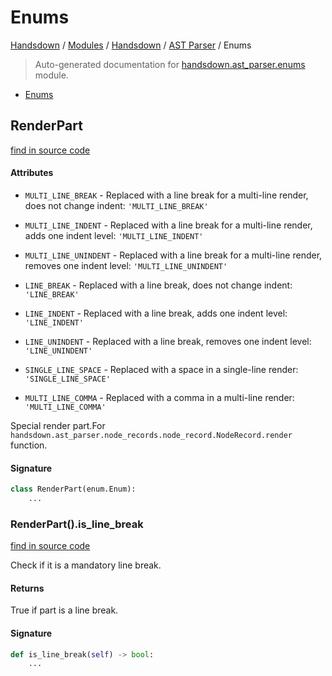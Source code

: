 # Enums

[Handsdown](../../README.md#-handsdown---python-documentation-generator) / [Modules](../../MODULES.md#modules) / [Handsdown](../index.md#handsdown) / [AST Parser](index.md#ast-parser) / Enums

> Auto-generated documentation for [handsdown.ast_parser.enums](https://github.com/vemel/handsdown/blob/main/handsdown/ast_parser/enums.py) module.

- [Enums](#enums)

## RenderPart

[find in source code](https://github.com/vemel/handsdown/blob/main/handsdown/ast_parser/enums.py#L7)

#### Attributes

- `MULTI_LINE_BREAK` - Replaced with a line break for a multi-line render, does not change indent: `'MULTI_LINE_BREAK'`

- `MULTI_LINE_INDENT` - Replaced with a line break for a multi-line render, adds one indent level: `'MULTI_LINE_INDENT'`

- `MULTI_LINE_UNINDENT` - Replaced with a line break for a multi-line render, removes one indent level: `'MULTI_LINE_UNINDENT'`

- `LINE_BREAK` - Replaced with a line break, does not change indent: `'LINE_BREAK'`

- `LINE_INDENT` - Replaced with a line break, adds one indent level: `'LINE_INDENT'`

- `LINE_UNINDENT` - Replaced with a line break, removes one indent level: `'LINE_UNINDENT'`

- `SINGLE_LINE_SPACE` - Replaced with a space in a single-line render: `'SINGLE_LINE_SPACE'`

- `MULTI_LINE_COMMA` - Replaced with a comma in a multi-line render: `'MULTI_LINE_COMMA'`


Special render part.For `handsdown.ast_parser.node_records.node_record.NodeRecord.render` function.

#### Signature

```python
class RenderPart(enum.Enum):
    ...
```

### RenderPart().is_line_break

[find in source code](https://github.com/vemel/handsdown/blob/main/handsdown/ast_parser/enums.py#L38)

Check if it is a mandatory line break.

#### Returns

True if part is a line break.

#### Signature

```python
def is_line_break(self) -> bool:
    ...
```


